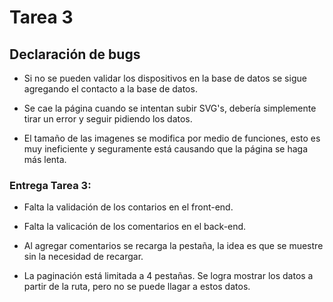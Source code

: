 # Tarea 3

## Declaración de bugs

- Si no se pueden validar los dispositivos en la base de datos se sigue agregando el contacto a la base de datos.

- Se cae la página cuando se intentan subir SVG's, debería simplemente tirar un error y seguir pidiendo los datos.

- El tamaño de las imagenes se modifica por medio de funciones, esto es muy ineficiente y seguramente está causando que la página se haga más lenta.

### Entrega Tarea 3:

- Falta la validación de los contarios en el front-end.

- Falta la valicación de los comentarios en el back-end.

- Al agregar comentarios se recarga la pestaña, la idea es que se muestre sin la necesidad de recargar.

- La paginación está limitada a 4 pestañas. Se logra mostrar los datos a partir de la ruta, pero no se puede llagar a estos datos.
